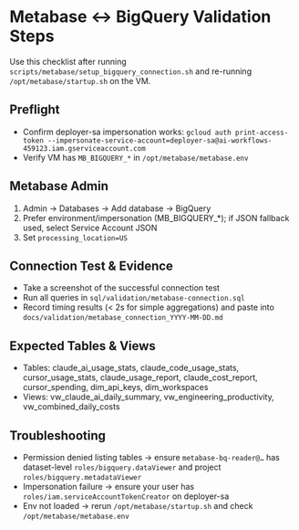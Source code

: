 # Metabase ↔ BigQuery Validation Steps

Use this checklist after running `scripts/metabase/setup_bigquery_connection.sh` and re-running `/opt/metabase/startup.sh` on the VM.

## Preflight
- Confirm deployer-sa impersonation works: `gcloud auth print-access-token --impersonate-service-account=deployer-sa@ai-workflows-459123.iam.gserviceaccount.com`
- Verify VM has `MB_BIGQUERY_*` in `/opt/metabase/metabase.env`

## Metabase Admin
1. Admin → Databases → Add database → BigQuery
2. Prefer environment/impersonation (MB_BIGQUERY_*); if JSON fallback used, select Service Account JSON
3. Set `processing_location=US`

## Connection Test & Evidence
- Take a screenshot of the successful connection test
- Run all queries in `sql/validation/metabase-connection.sql`
- Record timing results (< 2s for simple aggregations) and paste into `docs/validation/metabase_connection_YYYY-MM-DD.md`

## Expected Tables & Views
- Tables: claude_ai_usage_stats, claude_code_usage_stats, cursor_usage_stats, claude_usage_report, claude_cost_report, cursor_spending, dim_api_keys, dim_workspaces
- Views: vw_claude_ai_daily_summary, vw_engineering_productivity, vw_combined_daily_costs

## Troubleshooting
- Permission denied listing tables → ensure `metabase-bq-reader@…` has dataset-level `roles/bigquery.dataViewer` and project `roles/bigquery.metadataViewer`
- Impersonation failure → ensure your user has `roles/iam.serviceAccountTokenCreator` on deployer-sa
- Env not loaded → rerun `/opt/metabase/startup.sh` and check `/opt/metabase/metabase.env`
